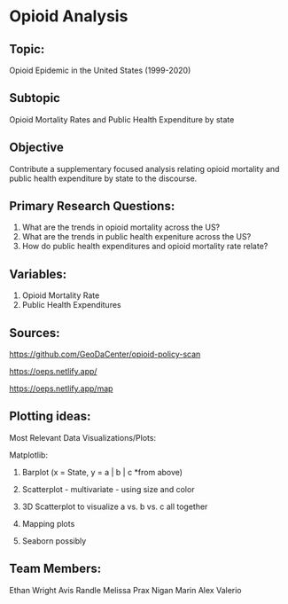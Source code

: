 # Opioid Analysis

## Topic:
Opioid Epidemic in the United States (1999-2020)

## Subtopic
Opioid Mortality Rates and Public Health Expenditure by state

## Objective
Contribute a supplementary focused analysis relating opioid mortality and public health expenditure by state to the discourse.

## Primary Research Questions:

1. What are the trends in opioid mortality across the US?
2. What are the trends in public health expeniture across the US?
3. How do public health expenditures and opioid mortality rate relate?

## Variables:
1. Opioid Mortality Rate
2. Public Health Expenditures

## Sources:

https://github.com/GeoDaCenter/opioid-policy-scan

https://oeps.netlify.app/

https://oeps.netlify.app/map

## Plotting ideas:

Most Relevant Data Visualizations/Plots:

Matplotlib:

1. Barplot (x = State, y = a | b | c *from above)

2. Scatterplot - multivariate - using size and color

3. 3D Scatterplot to visualize a vs. b vs. c all together

4. Mapping plots

5. Seaborn possibly

## Team Members:
  Ethan Wright
  Avis Randle
  Melissa Prax
  Nigan Marin
  Alex Valerio